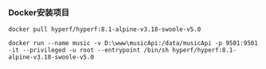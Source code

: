 ### Docker安装项目
    
    docker pull hyperf/hyperf:8.1-alpine-v3.18-swoole-v5.0
    
    docker run --name music -v D:\www\musicApi:/data/musicApi -p 9501:9501 -it --privileged -u root --entrypoint /bin/sh hyperf/hyperf:8.1-alpine-v3.18-swoole-v5.0
